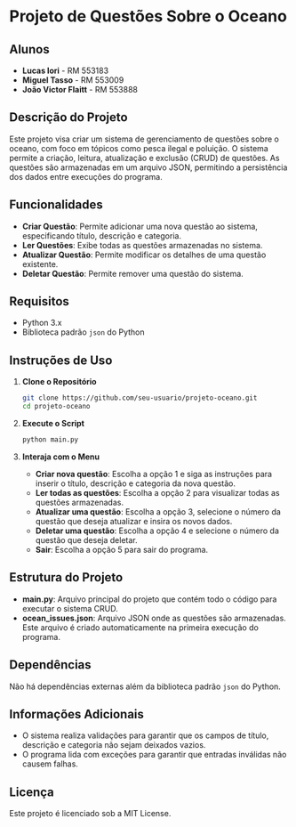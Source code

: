 # Projeto de Questões Sobre o Oceano

## Alunos
- **Lucas Iori** - RM 553183
- **Miguel Tasso** - RM 553009
- **João Victor Flaitt** - RM 553888

## Descrição do Projeto
Este projeto visa criar um sistema de gerenciamento de questões sobre o oceano, com foco em tópicos como pesca ilegal e poluição. O sistema permite a criação, leitura, atualização e exclusão (CRUD) de questões. As questões são armazenadas em um arquivo JSON, permitindo a persistência dos dados entre execuções do programa.

## Funcionalidades
- **Criar Questão**: Permite adicionar uma nova questão ao sistema, especificando título, descrição e categoria.
- **Ler Questões**: Exibe todas as questões armazenadas no sistema.
- **Atualizar Questão**: Permite modificar os detalhes de uma questão existente.
- **Deletar Questão**: Permite remover uma questão do sistema.

## Requisitos
- Python 3.x
- Biblioteca padrão `json` do Python

## Instruções de Uso

1. **Clone o Repositório**
    ```bash
    git clone https://github.com/seu-usuario/projeto-oceano.git
    cd projeto-oceano
    ```

2. **Execute o Script**
    ```bash
    python main.py
    ```

3. **Interaja com o Menu**
    - **Criar nova questão**: Escolha a opção 1 e siga as instruções para inserir o título, descrição e categoria da nova questão.
    - **Ler todas as questões**: Escolha a opção 2 para visualizar todas as questões armazenadas.
    - **Atualizar uma questão**: Escolha a opção 3, selecione o número da questão que deseja atualizar e insira os novos dados.
    - **Deletar uma questão**: Escolha a opção 4 e selecione o número da questão que deseja deletar.
    - **Sair**: Escolha a opção 5 para sair do programa.

## Estrutura do Projeto
- **main.py**: Arquivo principal do projeto que contém todo o código para executar o sistema CRUD.
- **ocean_issues.json**: Arquivo JSON onde as questões são armazenadas. Este arquivo é criado automaticamente na primeira execução do programa.

## Dependências
Não há dependências externas além da biblioteca padrão `json` do Python.

## Informações Adicionais
- O sistema realiza validações para garantir que os campos de título, descrição e categoria não sejam deixados vazios.
- O programa lida com exceções para garantir que entradas inválidas não causem falhas.

## Licença
Este projeto é licenciado sob a MIT License.
